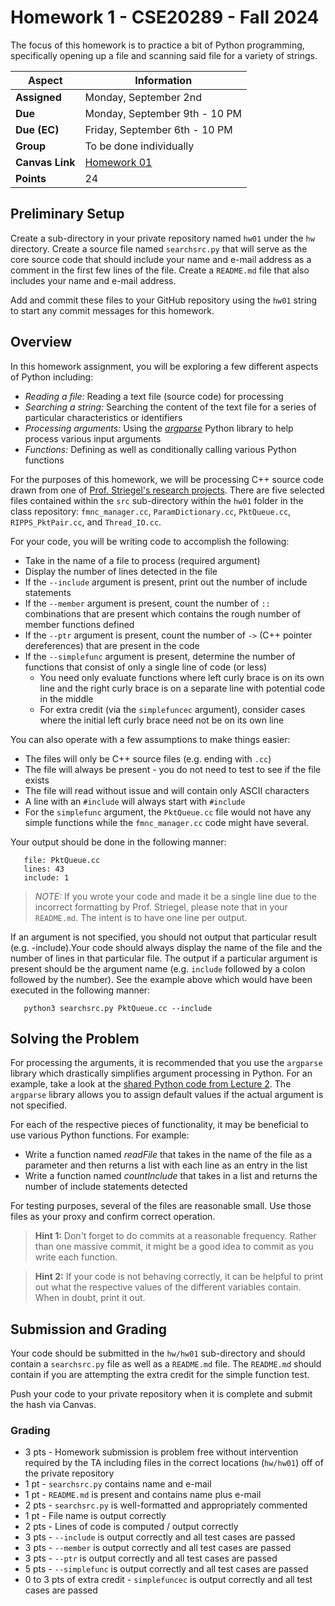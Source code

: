# Homework 1 - CSE20289 - Fall 2024

The focus of this homework is to practice a bit of Python programming, specifically opening up a file and scanning said file for a variety of strings.  

| **Aspect** | **Information** |
| --- | --- |
| **Assigned** | Monday, September 2nd |
| **Due** | Monday, September 9th - 10 PM |
| **Due (EC)** | Friday, September 6th - 10 PM |
| **Group** | To be done individually |  
| **Canvas Link** | [Homework 01](https://canvas.nd.edu/courses/99306/assignments/301234) |
| **Points** | 24 |

## Preliminary Setup

Create a sub-directory in your private repository named `hw01` under the `hw` directory. Create a source file named `searchsrc.py` that will serve as the core source code that should include your name and e-mail address as a comment in the first few lines of the file. Create a `README.md` file that also includes your name and e-mail address.  

Add and commit these files to your GitHub repository using the `hw01` string to start any commit messages for this homework.

## Overview

In this homework assignment, you will be exploring a few different aspects of Python including:

* *Reading a file:* Reading a text file (source code) for processing
* *Searching a string:* Searching the content of the text file for a series of particular characteristics or identifiers
* *Processing arguments:* Using the [*argparse*](https://docs.python.org/3/howto/argparse.html) Python library to help process various input arguments
* *Functions:* Defining as well as conditionally calling various Python functions

For the purposes of this homework, we will be processing C++ source code drawn from one of [Prof. Striegel's research projects](https://github.com/adstriegel/ScaleBox).  There are five selected files contained within the `src` sub-directory within the `hw01` folder in the class repository: `fmnc_manager.cc`, `ParamDictionary.cc`, `PktQueue.cc`, `RIPPS_PktPair.cc`, and `Thread_IO.cc`.

For your code, you will be writing code to accomplish the following:

* Take in the name of a file to process (required argument)
* Display the number of lines detected in the file
* If the `--include` argument is present, print out the number of include statements
* If the `--member` argument is present, count the number of `::` combinations that are present which contains the rough number of member functions defined
* If the `--ptr` argument is present, count the number of `->` (C++ pointer dereferences) that are present in the code
* If the `--simplefunc` argument is present, determine the number of functions that consist of only a single line of code (or less)
   * You need only evaluate functions where left curly brace is on its own line and the right curly brace is on a separate line with potential code in the middle  
   * For extra credit (via the `simplefuncec` argument), consider cases where the initial left curly brace need not be on its own line

You can also operate with a few assumptions to make things easier:

* The files will only be C++ source files (e.g. ending with `.cc`)
* The file will always be present - you do not need to test to see if the file exists
* The file will read without issue and will contain only ASCII characters
* A line with an `#include` will always start with `#include`
* For the `simplefunc` argument, the `PktQueue.cc` file would not have any simple functions while the `fmnc_manager.cc` code might have several.  

Your output should be done in the following manner:

```
   file: PktQueue.cc
   lines: 43
   include: 1
```

> *NOTE:* If you wrote your code and made it be a single line due to the incorrect formatting by Prof. Striegel, please note that in your `README.md`.  The intent is to have one line per output.  

If an argument is not specified, you should not output that particular result (e.g. -include).Your code should always display the name of the file and the number of lines in that particular file. The output if a particular argument is present should be the argument name (e.g. `include` followed by a colon followed by the number). See the example above which would have been executed in the following manner:

```
   python3 searchsrc.py PktQueue.cc --include
```

## Solving the Problem

For processing the arguments, it is recommended that you use the `argparse` library which drastically simplifies argument processing in Python.  For an example, take a look at the [shared Python code from Lecture 2](../../lectures/lecture-02-08-30-24/review-status.py). The `argparse` library allows you to assign default values if the actual argument is not specified.  

For each of the respective pieces of functionality, it may be beneficial to use various Python functions.  For example:

* Write a function named _readFile_ that takes in the name of the file as a parameter and then returns a list with each line as an entry in the list
* Write a function named _countInclude_ that takes in a list and returns the number of include statements detected

For testing purposes, several of the files are reasonable small.  Use those files as your proxy and confirm correct operation.

> **Hint 1:** Don't forget to do commits at a reasonable frequency.  Rather than one massive commit, it might be a good idea to commit as you write each function.

> **Hint 2:** If your code is not behaving correctly, it can be helpful to print out what the respective values of the different variables contain.  When in doubt, print it out.  

## Submission and Grading

Your code should be submitted in the `hw/hw01` sub-directory and should contain a `searchsrc.py` file as well as a `README.md` file.  The `README.md` should contain if you are attempting the extra credit for the simple function test.  

Push your code to your private repository when it is complete and submit the hash via Canvas.

### Grading

* 3 pts - Homework submission is problem free without intervention required by the TA including files in the correct locations (`hw/hw01`) off of the private repository 
* 1 pt - `searchsrc.py` contains name and e-mail
* 1 pt - `README.md` is present and contains name plus e-mail
* 2 pts - `searchsrc.py` is well-formatted and appropriately commented
* 1 pt - File name is output correctly
* 2 pts - Lines of code is computed / output correctly
* 3 pts - `--include` is output correctly and all test cases are passed
* 3 pts - `--member` is output correctly and all test cases are passed
* 3 pts - `--ptr` is output correctly and all test cases are passed
* 5 pts - `--simplefunc` is output correctly and all test cases are passed
* 0 to 3 pts of extra credit - `simplefuncec` is output correctly and all test cases are passed